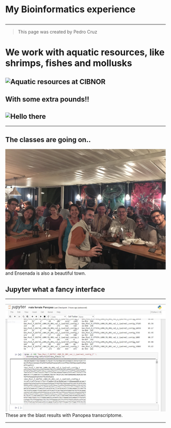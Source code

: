 # My Bioinformatics experience
## 


----------

> This page was created by Pedro Cruz 

# We work with aquatic resources, like shrimps, fishes and mollusks  #
![Aquatic resources at CIBNOR](http://www.cibnor.mx/images/stories/investigacion/pa/acuacultura.jpg)
----------

## With some extra pounds!! ##
![Hello there](http://intranet.cibnor.mx/personal/retratos/pcruz.jpg)
---

----------

## The classes are going on.. ##
![Teacher in action](IMG_8111.JPG)
and Ensenada is also a beautiful town.
## Jupyter what a fancy interface  ##
---

![Some results in Jupyter](jupiter.JPG) 
These are the blast results with Panopea transcriptome.

---


